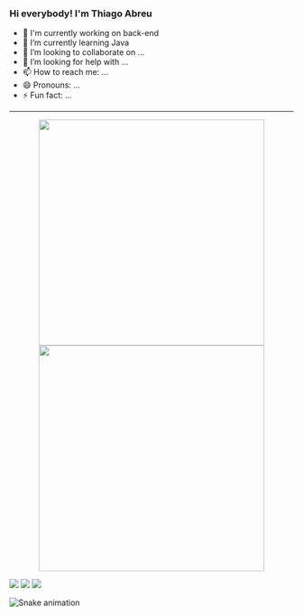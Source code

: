 ### Hi everybody! I'm Thiago Abreu

- 🔭 I'm currently working on back-end 
- 🌱 I’m currently learning Java
- 👯 I’m looking to collaborate on ...
- 🤔 I’m looking for help with ...
- 📫 How to reach me: ...
- 😄 Pronouns: ...
- ⚡ Fun fact: ...

---
<p align = "center">
  <img src = "https://github-readme-stats.vercel.app/api?username=ThiagoAbreu9&show_icons=true&theme=gruvbox" width = 400>
  <img src = "https://github-readme-streak-stats.herokuapp.com?user=ThiagoAbreu9&theme=gruvbox&hide_border=true" width = 400>
</p>

<div> 
  <a href="https://instagram.com/thiago_abreu_" target="_blank"><img src="https://img.shields.io/badge/-Instagram-%23E4405F?style=for-the-badge&logo=instagram&logoColor=white" target="_blank"></a>
  <a href = "mailto:tas3@icomp.ufam.edu.br"><img src="https://img.shields.io/badge/-Gmail-%23333?style=for-the-badge&logo=gmail&logoColor=white" target="_blank"></a>
  <a href="https://www.linkedin.com/in/thiago-abreu-dos-santos-380113232" target="_blank"><img src="https://img.shields.io/badge/-LinkedIn-%230077B5?style=for-the-badge&logo=linkedin&logoColor=white" target="_blank"></a> 
 
  ![Snake animation](https://github.com/ThiagoAbreu9/ThiagoAbreu9/blob/output/github-contribution-grid-snake.svg)
 
</div>
